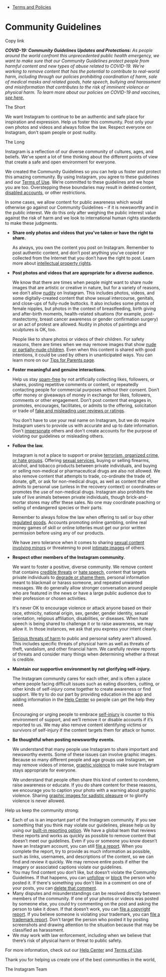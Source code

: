 *   [Terms and Policies](https://help.instagram.com/1417489251945243/?helpref=breadcrumb)

Community Guidelines
====================

Copy link

_**COVID-19: Community Guidelines Updates and Protections:** As people around the world confront this unprecedented public health emergency, we want to make sure that our Community Guidelines protect people from harmful content and new types of abuse related to COVID-19. We’re working to remove content that has the potential to contribute to real-world harm, including through our policies prohibiting coordination of harm, sale of medical masks and related goods, hate speech, bullying and harassment and misinformation that contributes to the risk of imminent violence or physical harm. To learn more about our policies on COVID-19 and vaccines, [see here.](https://help.instagram.com/697825587576762?helpref=faq_content)_

The Short

We want Instagram to continue to be an authentic and safe place for inspiration and expression. Help us foster this community. Post only your own photos and videos and always follow the law. Respect everyone on Instagram, don’t spam people or post nudity.

The Long

Instagram is a reflection of our diverse community of cultures, ages, and beliefs. We’ve spent a lot of time thinking about the different points of view that create a safe and open environment for everyone.

We created the Community Guidelines so you can help us foster and protect this amazing community. By using Instagram, you agree to these guidelines and our [Terms of Use](https://www.instagram.com/legal/terms). We’re committed to these guidelines and we hope you are too. Overstepping these boundaries may result in deleted content, [disabled accounts](https://help.instagram.com/366993040048856?helpref=faq_content), or other restrictions.

In some cases, we allow content for public awareness which would otherwise go against our Community Guidelines – if it is newsworthy and in the public interest. We do this only after weighing the public interest value against the risk of harm and we look to international human rights standards to make these judgments.

*   **Share only photos and videos that you’ve taken or have the right to share.**
    
    As always, you own the content you post on Instagram. Remember to post authentic content, and don’t post anything you’ve copied or collected from the Internet that you don’t have the right to post. Learn more about [intellectual property rights](https://help.instagram.com/126382350847838?helpref=faq_content).
    
*   **Post photos and videos that are appropriate for a diverse audience.**
    
    We know that there are times when people might want to share nude images that are artistic or creative in nature, but for a variety of reasons, we don’t allow [nudity](https://l.instagram.com/?u=https%3A%2F%2Fwww.facebook.com%2Fcommunitystandards%2Fadult_nudity_sexual_activity&e=AT2EbyK2-sKD7KJ6PPdxWzDUpSsY0ub3565u3VvAtmKfzHzEnGi7GNWg6WQCGUhtxdKvX9I6hLaWbgc3iQNP_aQhb4qb8AI95aI_HHCiq4ap6WDdZmpgDEQSWzyKxWvHpZtga0tW5V1F4NR1DcQx01V_V8h9AyrDyaeFsA) on Instagram. This includes photos, videos, and some digitally-created content that show sexual intercourse, genitals, and close-ups of fully-nude buttocks. It also includes some photos of female nipples, but photos in the context of breastfeeding, birth giving and after-birth moments, health-related situations (for example, post-mastectomy, breast cancer awareness or gender confirmation surgery) or an act of protest are allowed. Nudity in photos of paintings and sculptures is OK, too.
    
    People like to share photos or videos of their children. For safety reasons, there are times when we may remove images that show [nude or partially-nude children](https://l.instagram.com/?u=https%3A%2F%2Fwww.facebook.com%2Fcommunitystandards%2Fchild_nudity_sexual_exploitation&e=AT2EbyK2-sKD7KJ6PPdxWzDUpSsY0ub3565u3VvAtmKfzHzEnGi7GNWg6WQCGUhtxdKvX9I6hLaWbgc3iQNP_aQhb4qb8AI95aI_HHCiq4ap6WDdZmpgDEQSWzyKxWvHpZtga0tW5V1F4NR1DcQx01V_V8h9AyrDyaeFsA). Even when this content is shared with good intentions, it could be used by others in unanticipated ways. You can learn more on our [Tips for Parents page](https://help.instagram.com/154475974694511/?helpref=faq_content).
    
*   **Foster meaningful and genuine interactions.**
    
    Help us stay [spam-free](https://l.instagram.com/?u=https%3A%2F%2Fwww.facebook.com%2Fcommunitystandards%2Fspam&e=AT2EbyK2-sKD7KJ6PPdxWzDUpSsY0ub3565u3VvAtmKfzHzEnGi7GNWg6WQCGUhtxdKvX9I6hLaWbgc3iQNP_aQhb4qb8AI95aI_HHCiq4ap6WDdZmpgDEQSWzyKxWvHpZtga0tW5V1F4NR1DcQx01V_V8h9AyrDyaeFsA) by not artificially collecting likes, followers, or shares, posting repetitive comments or content, or repeatedly contacting people for commercial purposes without their consent. Don’t offer money or giveaways of money in exchange for likes, followers, comments or other engagement. Don’t post content that engages in, promotes, encourages, facilitates, or admits to the offering, solicitation or trade of [fake and misleading user reviews or ratings](https://l.instagram.com/?u=https%3A%2F%2Fwww.facebook.com%2Fcommunitystandards%2Ffraud_deception&e=AT2EbyK2-sKD7KJ6PPdxWzDUpSsY0ub3565u3VvAtmKfzHzEnGi7GNWg6WQCGUhtxdKvX9I6hLaWbgc3iQNP_aQhb4qb8AI95aI_HHCiq4ap6WDdZmpgDEQSWzyKxWvHpZtga0tW5V1F4NR1DcQx01V_V8h9AyrDyaeFsA).
    
    You don’t have to use your real name on Instagram, but we do require Instagram users to provide us with accurate and up to date information. Don't [impersonate](https://l.instagram.com/?u=https%3A%2F%2Fwww.facebook.com%2Fcommunitystandards%2Fmisrepresentation&e=AT2EbyK2-sKD7KJ6PPdxWzDUpSsY0ub3565u3VvAtmKfzHzEnGi7GNWg6WQCGUhtxdKvX9I6hLaWbgc3iQNP_aQhb4qb8AI95aI_HHCiq4ap6WDdZmpgDEQSWzyKxWvHpZtga0tW5V1F4NR1DcQx01V_V8h9AyrDyaeFsA) others and don't create accounts for the purpose of violating our guidelines or misleading others.
    
*   **Follow the law.**
    
    Instagram is not a place to support or praise [terrorism, organized crime, or hate groups](https://l.instagram.com/?u=https%3A%2F%2Fwww.facebook.com%2Fcommunitystandards%2Fdangerous_individuals_organizations&e=AT2EbyK2-sKD7KJ6PPdxWzDUpSsY0ub3565u3VvAtmKfzHzEnGi7GNWg6WQCGUhtxdKvX9I6hLaWbgc3iQNP_aQhb4qb8AI95aI_HHCiq4ap6WDdZmpgDEQSWzyKxWvHpZtga0tW5V1F4NR1DcQx01V_V8h9AyrDyaeFsA). Offering [sexual services](https://l.instagram.com/?u=https%3A%2F%2Fwww.facebook.com%2Fcommunitystandards%2Fsexual_solicitation&e=AT2EbyK2-sKD7KJ6PPdxWzDUpSsY0ub3565u3VvAtmKfzHzEnGi7GNWg6WQCGUhtxdKvX9I6hLaWbgc3iQNP_aQhb4qb8AI95aI_HHCiq4ap6WDdZmpgDEQSWzyKxWvHpZtga0tW5V1F4NR1DcQx01V_V8h9AyrDyaeFsA), buying or selling firearms, alcohol, and tobacco products between private individuals, and buying or selling non-medical or pharmaceutical drugs are also not allowed. We also remove content that attempts to trade, co-ordinate the trade of, donate, gift, or ask for non-medical drugs, as well as content that either admits to personal use (unless in the recovery context) or coordinates or promotes the use of non-medical drugs. Instagram also prohibits the sale of live animals between private individuals, though brick-and-mortar stores may offer these sales. No one may coordinate poaching or selling of endangered species or their parts.
    
    Remember to always follow the law when offering to sell or buy other [regulated goods](https://l.instagram.com/?u=https%3A%2F%2Fwww.facebook.com%2Fcommunitystandards%2Fregulated_goods&e=AT2EbyK2-sKD7KJ6PPdxWzDUpSsY0ub3565u3VvAtmKfzHzEnGi7GNWg6WQCGUhtxdKvX9I6hLaWbgc3iQNP_aQhb4qb8AI95aI_HHCiq4ap6WDdZmpgDEQSWzyKxWvHpZtga0tW5V1F4NR1DcQx01V_V8h9AyrDyaeFsA). Accounts promoting online gambling, online real money games of skill or online lotteries must get our prior written permission before using any of our products.
    
    We have zero tolerance when it comes to sharing [sexual content involving minors](https://l.instagram.com/?u=https%3A%2F%2Fwww.facebook.com%2Fcommunitystandards%2Fchild_nudity_sexual_exploitation&e=AT2EbyK2-sKD7KJ6PPdxWzDUpSsY0ub3565u3VvAtmKfzHzEnGi7GNWg6WQCGUhtxdKvX9I6hLaWbgc3iQNP_aQhb4qb8AI95aI_HHCiq4ap6WDdZmpgDEQSWzyKxWvHpZtga0tW5V1F4NR1DcQx01V_V8h9AyrDyaeFsA) or threatening to post [intimate images](https://l.instagram.com/?u=https%3A%2F%2Fwww.facebook.com%2Fcommunitystandards%2Fsexual_exploitation_adults&e=AT2EbyK2-sKD7KJ6PPdxWzDUpSsY0ub3565u3VvAtmKfzHzEnGi7GNWg6WQCGUhtxdKvX9I6hLaWbgc3iQNP_aQhb4qb8AI95aI_HHCiq4ap6WDdZmpgDEQSWzyKxWvHpZtga0tW5V1F4NR1DcQx01V_V8h9AyrDyaeFsA) of others.
    
*   **Respect other members of the Instagram community.**
    
    We want to foster a positive, diverse community. We remove content that contains [credible threats](https://l.instagram.com/?u=https%3A%2F%2Fwww.facebook.com%2Fcommunitystandards%2Fcredible_violence&e=AT2EbyK2-sKD7KJ6PPdxWzDUpSsY0ub3565u3VvAtmKfzHzEnGi7GNWg6WQCGUhtxdKvX9I6hLaWbgc3iQNP_aQhb4qb8AI95aI_HHCiq4ap6WDdZmpgDEQSWzyKxWvHpZtga0tW5V1F4NR1DcQx01V_V8h9AyrDyaeFsA) or [hate speech](https://l.instagram.com/?u=https%3A%2F%2Fwww.facebook.com%2Fcommunitystandards%2Fhate_speech&e=AT2EbyK2-sKD7KJ6PPdxWzDUpSsY0ub3565u3VvAtmKfzHzEnGi7GNWg6WQCGUhtxdKvX9I6hLaWbgc3iQNP_aQhb4qb8AI95aI_HHCiq4ap6WDdZmpgDEQSWzyKxWvHpZtga0tW5V1F4NR1DcQx01V_V8h9AyrDyaeFsA), content that targets private individuals to [degrade or shame them](https://l.instagram.com/?u=https%3A%2F%2Fwww.facebook.com%2Fcommunitystandards%2Fbullying&e=AT2EbyK2-sKD7KJ6PPdxWzDUpSsY0ub3565u3VvAtmKfzHzEnGi7GNWg6WQCGUhtxdKvX9I6hLaWbgc3iQNP_aQhb4qb8AI95aI_HHCiq4ap6WDdZmpgDEQSWzyKxWvHpZtga0tW5V1F4NR1DcQx01V_V8h9AyrDyaeFsA), personal information meant to blackmail or harass someone, and repeated unwanted messages. We do generally allow stronger conversation around people who are featured in the news or have a large public audience due to their profession or chosen activities.
    
    It's never OK to encourage violence or attack anyone based on their race, ethnicity, national origin, sex, gender, gender identity, sexual orientation, religious affiliation, disabilities, or diseases. When hate speech is being shared to challenge it or to raise awareness, we may allow it. In those instances, we ask that you express your intent clearly.
    
    [Serious threats of harm](https://l.instagram.com/?u=https%3A%2F%2Fwww.facebook.com%2Fcommunitystandards%2Fcredible_violence&e=AT2EbyK2-sKD7KJ6PPdxWzDUpSsY0ub3565u3VvAtmKfzHzEnGi7GNWg6WQCGUhtxdKvX9I6hLaWbgc3iQNP_aQhb4qb8AI95aI_HHCiq4ap6WDdZmpgDEQSWzyKxWvHpZtga0tW5V1F4NR1DcQx01V_V8h9AyrDyaeFsA) to public and personal safety aren't allowed. This includes specific threats of physical harm as well as threats of theft, vandalism, and other financial harm. We carefully review reports of threats and consider many things when determining whether a threat is credible.
    
*   **Maintain our supportive environment by not glorifying self-injury.**
    
    The Instagram community cares for each other, and is often a place where people facing difficult issues such as eating disorders, cutting, or other kinds of self-injury come together to create awareness or find support. We try to do our part by providing education in the app and adding information in the [Help Center](https://help.instagram.com/) so people can get the help they need.
    
    Encouraging or urging people to embrace [self-injury](https://l.instagram.com/?u=https%3A%2F%2Fwww.facebook.com%2Fcommunitystandards%2Fsuicide_self_injury_violence&e=AT2EbyK2-sKD7KJ6PPdxWzDUpSsY0ub3565u3VvAtmKfzHzEnGi7GNWg6WQCGUhtxdKvX9I6hLaWbgc3iQNP_aQhb4qb8AI95aI_HHCiq4ap6WDdZmpgDEQSWzyKxWvHpZtga0tW5V1F4NR1DcQx01V_V8h9AyrDyaeFsA) is counter to this environment of support, and we’ll remove it or disable accounts if it’s reported to us. We may also remove content identifying victims or survivors of self-injury if the content targets them for attack or humor.
    
*   **Be thoughtful when posting newsworthy events.**
    
    We understand that many people use Instagram to share important and newsworthy events. Some of these issues can involve graphic images. Because so many different people and age groups use Instagram, we may remove videos of intense, [graphic violence](https://l.instagram.com/?u=https%3A%2F%2Fwww.facebook.com%2Fcommunitystandards%2Fgraphic_violence&e=AT2EbyK2-sKD7KJ6PPdxWzDUpSsY0ub3565u3VvAtmKfzHzEnGi7GNWg6WQCGUhtxdKvX9I6hLaWbgc3iQNP_aQhb4qb8AI95aI_HHCiq4ap6WDdZmpgDEQSWzyKxWvHpZtga0tW5V1F4NR1DcQx01V_V8h9AyrDyaeFsA) to make sure Instagram stays appropriate for everyone.
    
    We understand that people often share this kind of content to condemn, raise awareness or educate. If you do share content for these reasons, we encourage you to caption your photo with a warning about graphic violence. Sharing [graphic images for sadistic pleasure](https://l.instagram.com/?u=https%3A%2F%2Fwww.facebook.com%2Fcommunitystandards%2Fcruel_insensitive&e=AT2EbyK2-sKD7KJ6PPdxWzDUpSsY0ub3565u3VvAtmKfzHzEnGi7GNWg6WQCGUhtxdKvX9I6hLaWbgc3iQNP_aQhb4qb8AI95aI_HHCiq4ap6WDdZmpgDEQSWzyKxWvHpZtga0tW5V1F4NR1DcQx01V_V8h9AyrDyaeFsA) or to glorify violence is never allowed.
    

Help us keep the community strong:

*   Each of us is an important part of the Instagram community. If you see something that you think may violate our guidelines, please help us by using our [built-in reporting option](https://help.instagram.com/165828726894770?helpref=faq_content). We have a global team that reviews these reports and works as quickly as possible to remove content that doesn’t meet our guidelines. Even if you or someone you know doesn’t have an Instagram account, you can still [file a report](https://help.instagram.com/contact/383679321740945). When you complete the report, try to provide as much information as possible, such as links, usernames, and descriptions of the content, so we can find and review it quickly. We may remove entire posts if either the imagery or associated captions violate our guidelines.
*   You may find content you don’t like, but doesn’t violate the Community Guidelines. If that happens, you can [unfollow](https://help.instagram.com/286340048138725?helpref=faq_content) or [block](https://help.instagram.com/426700567389543/?helpref=faq_content) the person who posted it. If there's something you don't like in a comment on one of your posts, you can [delete that comment](https://help.instagram.com/289098941190483?helpref=faq_content).
*   Many disputes and misunderstandings can be resolved directly between members of the community. If one of your photos or videos was posted by someone else, you could try commenting on the post and asking the person to take it down. If that doesn’t work, you can [file a copyright report](https://help.instagram.com/126382350847838?helpref=faq_content). If you believe someone is violating your trademark, you can [file a trademark report](https://help.instagram.com/222826637847963?helpref=faq_content). Don't target the person who posted it by posting screenshots and drawing attention to the situation because that may be classified as harassment.
*   We may work with law enforcement, including when we believe that there’s risk of physical harm or threat to public safety.

For more information, check out our [Help Center](https://help.instagram.com/) and [Terms of Use](https://l.instagram.com/?u=http%3A%2F%2Finstagram.com%2Flegal%2Fterms%2F%23&e=AT2EbyK2-sKD7KJ6PPdxWzDUpSsY0ub3565u3VvAtmKfzHzEnGi7GNWg6WQCGUhtxdKvX9I6hLaWbgc3iQNP_aQhb4qb8AI95aI_HHCiq4ap6WDdZmpgDEQSWzyKxWvHpZtga0tW5V1F4NR1DcQx01V_V8h9AyrDyaeFsA).

Thank you for helping us create one of the best communities in the world,

The Instagram Team